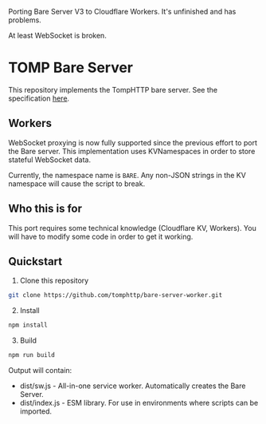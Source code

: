 Porting Bare Server V3 to Cloudflare Workers.
It's unfinished and has problems.

At least WebSocket is broken.

# TOMP Bare Server

This repository implements the TompHTTP bare server. See the specification [here](https://github.com/tomphttp/specifications/blob/master/BareServer.md).

## Workers

WebSocket proxying is now fully supported since the previous effort to port the Bare server. This implementation uses KVNamespaces in order to store stateful WebSocket data.

Currently, the namespace name is `BARE`. Any non-JSON strings in the KV namespace will cause the script to break.

## Who this is for

This port requires some technical knowledge (Cloudflare KV, Workers). You will have to modify some code in order to get it working.

## Quickstart

1. Clone this repository

```sh
git clone https://github.com/tomphttp/bare-server-worker.git
```

2. Install

```sh
npm install
```

3. Build

```sh
npm run build
```

Output will contain:

- dist/sw.js - All-in-one service worker. Automatically creates the Bare Server.
- dist/index.js - ESM library. For use in environments where scripts can be imported.
